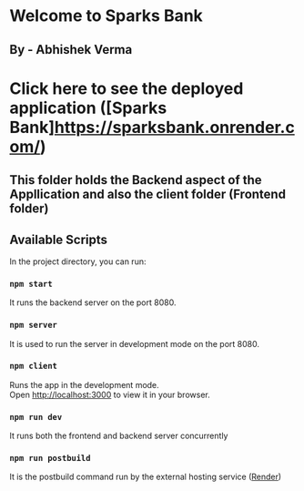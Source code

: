# Welcome to Sparks Bank 
## By - Abhishek Verma

# Click here to see the deployed application ([Sparks Bank]https://sparksbank.onrender.com/)

## This folder holds the Backend aspect of the Appllication and also the client folder (Frontend folder)

## Available Scripts

In the project directory, you can run:

### `npm start`

It runs the backend server on the port 8080.

### `npm server`

It is used to run the server in development mode on the port 8080.

### `npm client`

Runs the app in the development mode.\
Open [http://localhost:3000](http://localhost:3000) to view it in your browser.

### `npm run dev`

It runs both the frontend and backend server concurrently

### `npm run postbuild`

It is the postbuild command run by the external hosting service ([Render](https://render.com/))
